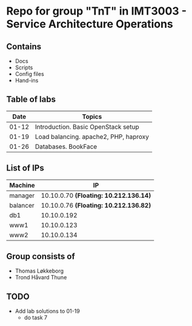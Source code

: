 # Repo for group "TnT" in IMT3003 - Service Architecture Operations

## Contains

* Docs
* Scripts
* Config files
* Hand-ins

## Table of labs

Date        | Topics
------------| -------------------------------------
01-12       | Introduction. Basic OpenStack setup
01-19       | Load balancing. apache2, PHP, haproxy
01-26       | Databases. BookFace


## List of IPs

Machine             | IP
--------------------|-------------------------------------
manager             | 10.10.0.70 **(Floating: 10.212.136.14)**
balancer            | 10.10.0.76 **(Floating: 10.212.136.82)**
db1                 | 10.10.0.192
www1                | 10.10.0.123
www2                | 10.10.0.134

## Group consists of

* Thomas Løkkeborg
* Trond Håvard Thune

## TODO

* Add lab solutions to 01-19
    * do task 7
